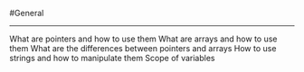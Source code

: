 #General
___
What are pointers and how to use them
What are arrays and how to use them
What are the differences between pointers and arrays
How to use strings and how to manipulate them
Scope of variables
